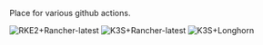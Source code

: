 Place for various github actions.

![RKE2+Rancher-latest](https://github.com/thehejik/testing/actions/workflows/RKE2+Rancher-latest.yml/badge.svg) ![K3S+Rancher-latest](https://github.com/thehejik/testing/actions/workflows/K3S+Rancher-latest.yml/badge.svg) ![K3S+Longhorn](https://github.com/thehejik/testing/actions/workflows/K3S+Longhorn.yml/badge.svg)

